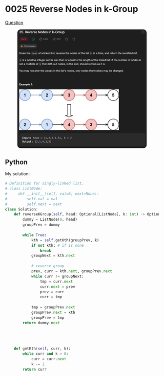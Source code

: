 # 0025 Reverse Nodes in k-Group

[Question](https://leetcode.com/problems/reverse-nodes-in-k-group/description/?envType=study-plan\&id=data-structure-ii)

<figure><img src="../.gitbook/assets/image (1) (1) (1).png" alt=""><figcaption></figcaption></figure>







## Python

My solution:

```python
# Definition for singly-linked list.
# class ListNode:
#     def __init__(self, val=0, next=None):
#         self.val = val
#         self.next = next
class Solution:
    def reverseKGroup(self, head: Optional[ListNode], k: int) -> Optional[ListNode]:
        dummy = ListNode(0, head)
        groupPrev = dummy

        while True:
            kth = self.getKth(groupPrev, k)
            if not kth: # if is none
                break
            groupNext = kth.next

            # reverse group
            prev, curr = kth.next, groupPrev.next
            while curr != groupNext:
                tmp = curr.next
                curr.next = prev
                prev = curr
                curr = tmp
            
            tmp = groupPrev.next
            groupPrev.next = kth
            groupPrev = tmp
        return dummy.next


    

    def getKth(self, curr, k):
        while curr and k > 0:
            curr = curr.next
            k -= 1
        return curr
```

